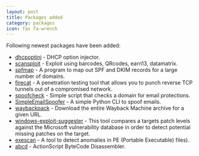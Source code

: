 ```yaml
---
layout: post
title: Packages added
category: packages
icon: fas fa-wrench
---
```


Following newest packages have been added:

* [dhcpoptinj](https://github.com/misje/dhcpoptinj) - DHCP option injector.
* [scansploit](https://github.com/huntergregal/scansploit) - Exploit using barcodes, QRcodes, earn13, datamatrix.
* [spfmap](https://github.com/BishopFox/spfmap) - A program to map out SPF and DKIM records for a large number of domains.
* [firecat](https://github.com/BishopFox/firecat) - A penetration testing tool that allows you to punch reverse TCP tunnels out of a compromised network.
* [spoofcheck](https://github.com/bishopfox/spoofcheck) - Simple script that checks a domain for email protections.
* [SimpleEmailSpoofer](https://github.com/lunarca/SimpleEmailSpoofer) - A simple Python CLI to spoof emails.
* [waybackpack](https://github.com/jsvine/waybackpack) - Download the entire Wayback Machine archive for a given URL.
* [windows-exploit-suggester](https://github.com/GDSSecurity/Windows-Exploit-Suggester) - This tool compares a targets patch levels against the Microsoft vulnerability database in order to detect potential missing patches on the target.
* [exescan](https://github.com/cysinfo/Exescan) - A tool to detect anomalies in PE (Portable Executable) files).
* [abcd](https://github.com/MITRECND/abcd) - ActionScript ByteCode Disassembler.
